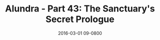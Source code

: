 ---
layout: entry.pug
title: "Alundra - Part 43: The Sanctuary's Secret Prologue"
date: 2016-03-01 09-0800
publishDate: 2017-10-31 12:00:00 -0800
categories: playthroughs alundra
draft: true
---